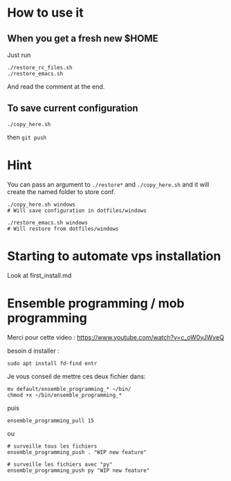 # How to use it

## When you get a fresh new $HOME

Just run

```
./restore_rc_files.sh
./restore_emacs.sh
```

And read the comment at the end.

## To save current configuration

```
./copy_here.sh
```

then `git push`

# Hint

You can pass an argument to `./restore*` and `./copy_here.sh` and it will create the named folder to store conf.

```
./copy_here.sh windows
# Will save configuration in dotfiles/windows

./restore_emacs.sh windows
# Will restore from dotfiles/windows
```

# Starting to automate vps installation

Look at first_install.md

# Ensemble programming / mob programming

Merci pour cette video : https://www.youtube.com/watch?v=c_oW0yJWveQ

besoin d installer :
```
sudo apt install fd-find entr
```

Je vous conseil de mettre ces deux fichier dans:

```
mv default/ensemble_programming_* ~/bin/
chmod +x ~/bin/ensemble_programming_*
```

puis

```
ensemble_programming_pull 15
```

ou

```
# surveille tous les fichiers
ensemble_programming_push . "WIP new feature"

# surveille les fichiers avec "py"
ensemble_programming_push py "WIP new feature"
```
